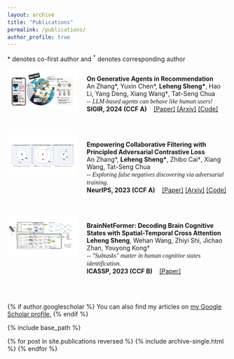 ```yaml
---
layout: archive
title: "Publications"
permalink: /publications/
author_profile: true
---
```


\* denotes co-first author and <sup>&#8224;</sup> denotes corresponding author

<div style="display: flex; flex-direction: column;">

  <!-- 第一组图片和段落 -->
  <div style="display: flex; align-items: flex-start;">
    <!-- 图片部分（1/3） -->
    <div style="flex: 1;">
      <img src="../paper_imgs/agent4rec.png" style="width: 100%; height: auto;">
    </div>
    <!-- 文字部分（2/3） -->
    <div style="flex: 2; padding-left: 20px;">
      <p style="margin-bottom: 50px;"><strong>On Generative Agents in Recommendation</strong><br>
      <span style="font-size: 14px;">An Zhang*, Yuxin Chen*, <strong>Leheng Sheng*</strong>, Hao Li, Yang Deng, Xiang Wang†, Tat-Seng Chua</span><br>
      <span style="font-size: 14px; font-family: 'Times New Roman';"><i>-- LLM-based agents can behave like human users!</i></span><br>
    <span style="font-size: 14px; "><strong>SIGIR, 2024 (CCF A)</strong> &nbsp;&nbsp; <a href="https://arxiv.org/pdf/2310.10108.pdf">[Paper]</a> <a href="https://arxiv.org/abs/2310.10108">[Arxiv]</a> <a href="https://github.com/LehengTHU/Agent4Rec">[Code]</a></span>
      </p>
    </div>
  </div>
  <!-- 第二组图片和段落 -->
  <div style="display: flex; align-items: flex-start;">
    <!-- 图片部分（1/3） -->
    <div style="flex: 1;">
      <img src="../paper_imgs/AdvInfoNCE.png" style="width: 100%; height: auto;">
    </div>
    <!-- 文字部分（2/3） -->
    <div style="flex: 2; padding-left: 20px;">
      <p style="margin-bottom: 50px;"><strong>Empowering Collaborative Filtering with Principled Adversarial Contrastive Loss</strong><br>
      <span style="font-size: 14px;">An Zhang*, <strong>Leheng Sheng*</strong>, Zhibo Cai†, Xiang Wang, Tat-Seng Chua</span><br>
      <span style="font-size: 14px; font-family: 'Times New Roman';"><i>-- Exploring false negatives discovering via adversarial training.</i></span><br>
    <span style="font-size: 14px; "><strong>NeurIPS, 2023 (CCF A)</strong> &nbsp;&nbsp; <a href="https://neurips.cc/virtual/2023/poster/71149">[Paper]</a> <a href="https://arxiv.org/abs/2310.18700">[Arxiv]</a> <a href="https://github.com/LehengTHU/AdvInfoNCE">[Code]</a></span>
      </p>
    </div>
  </div>
  <!-- 第三组图片和段落 -->
  <div style="display: flex; align-items: flex-start;">
    <!-- 图片部分（1/3） -->
    <div style="flex: 1;">
      <img src="../paper_imgs/BrainNetFormer.png" style="width: 100%; height: auto;">
    </div>
    <!-- 文字部分（2/3） -->
    <div style="flex: 2; padding-left: 20px;">
      <p style="margin-bottom: 50px;"><strong>BrainNetFormer: Decoding Brain Cognitive States with Spatial-Temporal Cross Attention</strong><br>
      <span style="font-size: 14px;"><strong>Leheng Sheng</strong>, Wehan Wang, Zhiyi Shi, Jichao Zhan, Youyong Kong†</span><br>
      <span style="font-size: 14px; font-family: 'Times New Roman';"><i>-- "Subtasks" matter in human cognitive states identification.</i></span><br>
    <span style="font-size: 14px; "><strong>ICASSP, 2023 (CCF B)</strong> &nbsp;&nbsp; <a href="https://ieeexplore.ieee.org/abstract/document/10094655">[Paper]</a></span>
    </p>
    </div>
  </div>

</div>





<!-- <div style="display: flex; flex-direction: row;">
  <div style="flex: 1;">
    <img src="../paper_imgs/agent4rec.png"  style="width: 100%; height: auto;">
    <img src="../paper_imgs/AdvInfoNCE.png"  style="width: 100%; height: auto;">
    <img src="../paper_imgs/BrainNetFormer.png"  style="width: 100%; height: auto;">
  </div>
  <div style="flex: 2; padding-left: 20px;">
    <p style="margin-bottom: 50px;"><strong>On Generative Agents in Recommendation</strong><br>
    An Zhang*, <strong>Leheng Sheng*</strong>, Yuxin Chen*, Hao Li, Yang Deng, Xiang Wang†, Tat-Seng Chua<br>
    <strong>Arxiv, 2023.10</strong><br>
    <a href="https://arxiv.org/pdf/2310.10108.pdf">[Paper]</a> <a href="https://arxiv.org/abs/2310.10108">[Arxiv]</a> <a href="https://github.com/LehengTHU/Agent4Rec">[Code]</a></p>
    <p style="margin-bottom: 50px;"><strong>Empowering Collaborative Filtering with Principled Adversarial Contrastive Loss</strong><br>
    An Zhang*, <strong>Leheng Sheng*</strong>, Zhibo Cai†, Xiang Wang, Tat-Seng Chua<br>
    <strong>NeurIPS, 2023 (CCF A)</strong><br>
    <a href="https://neurips.cc/virtual/2023/poster/71149">[Paper]</a> <a href="https://github.com/LehengTHU/AdvInfoNCE">[Code]</a></p>
    <p style="margin-bottom: 50px;"><strong>BrainNetFormer: Decoding Brain Cognitive States with Spatial-Temporal Cross Attention</strong><br>
    <strong>Leheng Sheng</strong>, Wehan Wang, Zhiyi Shi, Jichao Zhan, Youyong Kong†<br>
    <strong>ICASSP, 2023 (CCF B)</strong><br>
    <a href="https://ieeexplore.ieee.org/abstract/document/10094655">[Paper]</a></p>

  </div>
</div> -->

{% if author.googlescholar %}
  You can also find my articles on <u><a href="{{author.googlescholar}}">my Google Scholar profile</a>.</u>
{% endif %}

{% include base_path %}

{% for post in site.publications reversed %}
  {% include archive-single.html %}
{% endfor %}
